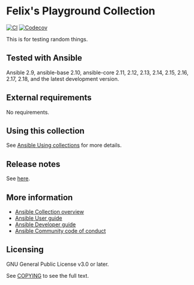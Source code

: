 <!--
GNU General Public License v3.0+ (see LICENSES/GPL-3.0-or-later.txt or https://www.gnu.org/licenses/gpl-3.0.txt)
SPDX-License-Identifier: GPL-3.0-or-later
SPDX-FileCopyrightText: 2022, Felix Fontein
-->

# Felix's Playground Collection
[![CI](https://github.com/felixfontein/ansible-playground/workflows/CI/badge.svg?event=push)](https://github.com/felixfontein/ansible-playground/actions)
[![Codecov](https://img.shields.io/codecov/c/github/felixfontein/ansible-playground)](https://codecov.io/gh/felixfontein/ansible-playground)

This is for testing random things.

## Tested with Ansible

Ansible 2.9, ansible-base 2.10, ansible-core 2.11, 2.12, 2.13, 2.14, 2.15, 2.16, 2.17, 2.18, and the latest development version.

## External requirements

No requirements.

## Using this collection

See [Ansible Using collections](https://docs.ansible.com/ansible/latest/user_guide/collections_using.html) for more details.

## Release notes

See [here](https://github.com/felixfontein/ansible-playground/tree/main/CHANGELOG.md).

## More information

- [Ansible Collection overview](https://github.com/ansible-collections/overview)
- [Ansible User guide](https://docs.ansible.com/ansible/latest/user_guide/index.html)
- [Ansible Developer guide](https://docs.ansible.com/ansible/latest/dev_guide/index.html)
- [Ansible Community code of conduct](https://docs.ansible.com/ansible/latest/community/code_of_conduct.html)

## Licensing

GNU General Public License v3.0 or later.

See [COPYING](https://www.gnu.org/licenses/gpl-3.0.txt) to see the full text.
